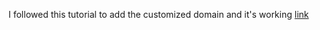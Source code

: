 I followed this tutorial to add the customized domain and it's working
[link](https://jinnabalu.medium.com/godaddy-domain-with-github-pages-62aed906d4ef)
